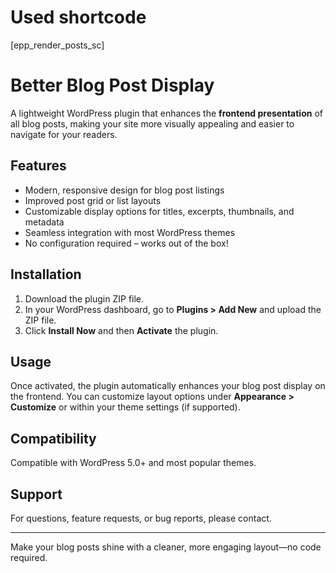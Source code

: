 # Used shortcode
[epp_render_posts_sc]

# Better Blog Post Display

A lightweight WordPress plugin that enhances the **frontend presentation** of all blog posts, making your site more visually appealing and easier to navigate for your readers.

## Features

- Modern, responsive design for blog post listings
- Improved post grid or list layouts
- Customizable display options for titles, excerpts, thumbnails, and metadata
- Seamless integration with most WordPress themes
- No configuration required – works out of the box!

## Installation

1. Download the plugin ZIP file.
2. In your WordPress dashboard, go to **Plugins > Add New** and upload the ZIP file.
3. Click **Install Now** and then **Activate** the plugin.

## Usage

Once activated, the plugin automatically enhances your blog post display on the frontend. You can customize layout options under **Appearance > Customize** or within your theme settings (if supported).

## Compatibility

Compatible with WordPress 5.0+ and most popular themes.

## Support

For questions, feature requests, or bug reports, please contact.

---

Make your blog posts shine with a cleaner, more engaging layout—no code required.
